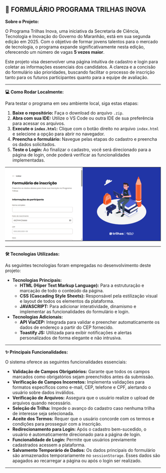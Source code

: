 ## 🚀 FORMULÁRIO PROGRAMA TRILHAS INOVA

**Sobre o Projeto:**

O Programa Trilhas Inova, uma iniciativa da Secretaria de Ciência, Tecnologia e Inovação do Governo do Maranhão, está em sua segunda edição em 2025. Com o objetivo de formar jovens talentos para o mercado de tecnologia, o programa expande significativamente nesta edição, oferecendo um número de vagas **5 vezes maior**.

Este projeto visa desenvolver uma página intuitiva de cadastro e login para coletar as informações essenciais dos candidatos. A clareza e a concisão do formulário são prioridades, buscando facilitar o processo de inscrição tanto para os futuros participantes quanto para a equipe de avaliação.

---

**💻 Como Rodar Localmente:**

Para testar o programa em seu ambiente local, siga estas etapas:

1.  **Baixe o repositório:** Faça o download do arquivo `.zip`.
2.  **Abra com sua IDE:** Utilize o VS Code ou outra IDE de sua preferência para acessar os arquivos.
3.  **Execute o `index.html`:** Clique com o botão direito no arquivo `index.html` e selecione a opção para abrir no navegador.
4.  **Preencha o formulário:** Navegue pelas etapas do cadastro e preencha os dados solicitados.
5.  **Teste o Login:** Ao finalizar o cadastro, você será direcionado para a página de login, onde poderá verificar as funcionalidades implementadas.

![Imagem da Pagina Principal](assets/telaPrincipal.png)

---

**🛠️ Tecnologias Utilizadas:**

As seguintes tecnologias foram empregadas no desenvolvimento deste projeto:

* **Tecnologias Principais:**
    * **HTML (Hiper Text Markup Language):** Para a estruturação e marcação de todo o conteúdo da página.
    * **CSS (Cascading Style Sheets):** Responsável pela estilização visual e layout de todos os elementos da plataforma.
    * **JAVASCRIPT:** Para adicionar interatividade, dinamismo e implementar as funcionalidades do formulário e login.
* **Tecnologias Adicionais:**
    * **API ViaCEP:** Integrada para validar e preencher automaticamente os dados de endereço a partir do CEP fornecido.
    * **Toastify JS:** Utilizada para exibir notificações e alertas personalizados de forma elegante e não intrusiva.

---

**✨ Principais Funcionalidades:**

O sistema oferece as seguintes funcionalidades essenciais:

* **Validação de Campos Obrigatórios:** Garante que todos os campos marcados como obrigatórios sejam preenchidos antes da submissão.
* **Verificação de Campos Incorretos:** Implementa validações para formatos específicos como e-mail, CEP, telefone e CPF, alertando o usuário sobre dados inválidos.
* **Verificação de Arquivos:** Assegura que o usuário realize o upload de arquivos quando necessário.
* **Seleção de Trilha:** Impede o avanço do cadastro caso nenhuma trilha de interesse seja selecionada.
* **Aceite dos Termos:** Requer que o usuário concorde com os termos e condições para prosseguir com a inscrição.
* **Redirecionamento para Login:** Após o cadastro bem-sucedido, o usuário é automaticamente direcionado para a página de login.
* **Funcionalidade de Login:** Permite que usuários previamente cadastrados acessem a plataforma.
* **Salvamento Temporário de Dados:** Os dados principais do formulário são armazenados temporariamente no `sessionStorage`. Esses dados são apagados ao recarregar a página ou após o login ser realizado.

---
